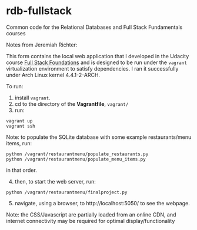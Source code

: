 rdb-fullstack
=============

Common code for the Relational Databases and Full Stack Fundamentals courses

Notes from Jeremiah Richter:

This form contains the local web application that I developed in the Udacity course [Full Stack Foundations](https://www.udacity.com/course/full-stack-foundations--ud088) and is designed to be run under the `vagrant` virtualization environment to satisfy dependencies. I ran it successfully under Arch Linux kernel 4.4.1-2-ARCH.

To run:
1. install `vagrant`.
2. cd to the directory of the **Vagrantfile**, `vagrant/`
3. run:
```
vagrant up
vagrant ssh
```
Note: to populate the SQLite database with some example restaurants/menu items, run:
```
python /vagrant/restaurantmenu/populate_restaurants.py
python /vagrant/restaurantmenu/populate_menu_items.py
```
in that order.

4. then, to start the web server, run:
```
python /vagrant/restaurantmenu/finalproject.py
```
5. navigate, using a browser, to http://localhost:5050/ to see the webpage.

Note: the CSS/Javascript are partially loaded from an online CDN, and internet connectivity may be required for optimal display/functionality
